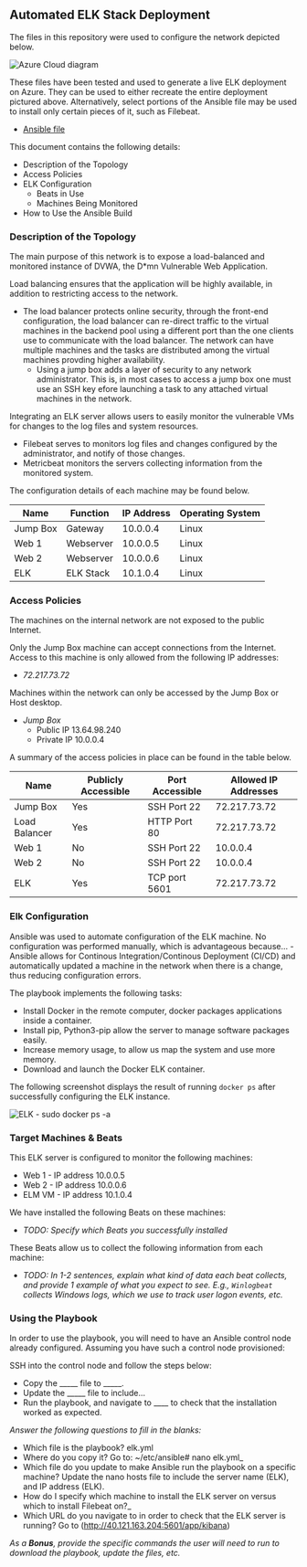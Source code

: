## Automated ELK Stack Deployment

The files in this repository were used to configure the network depicted below.

![Azure Cloud diagram](https://github.com/HLohr85/Cybersecurity_Project_1/blob/main/Diagrams/Azure%20Cloud%20diagram%20with%20ELK%20VM.PNG)

These files have been tested and used to generate a live ELK deployment on Azure. They can be used to either recreate the entire deployment pictured above. Alternatively, select portions of the Ansible file may be used to install only certain pieces of it, such as Filebeat.

  - [Ansible file](https://github.com/HLohr85/Cybersecurity_Project_1/tree/main/Ansible)

This document contains the following details:
- Description of the Topology
- Access Policies
- ELK Configuration
  - Beats in Use
  - Machines Being Monitored
- How to Use the Ansible Build


### Description of the Topology

The main purpose of this network is to expose a load-balanced and monitored instance of DVWA, the D*mn Vulnerable Web Application.

Load balancing ensures that the application will be highly available, in addition to restricting access to the network.
- The load balancer protects online security, through the front-end configuration, the load balancer can re-direct traffic to the virtual machines in the backend pool using a different port than the one clients use to communicate with the load balancer. The network can have multiple machines and the tasks are distributed among the virtual machines provding higher availability.
  - Using a jump box adds a layer of security to any network administrator. This is, in most cases to access a jump box one must use an SSH key efore launching a task to any attached virtual machines in the network.  

Integrating an ELK server allows users to easily monitor the vulnerable VMs for changes to the log files and system resources.
- Filebeat serves to monitors log files and changes configured by the administrator, and notify of those changes. 
- Metricbeat monitors the servers collecting information from the monitored system.  

The configuration details of each machine may be found below.

| Name     | Function | IP Address | Operating System |
|----------|----------|------------|------------------|
| Jump Box | Gateway  | 10.0.0.4   | Linux            |
| Web 1    | Webserver| 10.0.0.5   | Linux            |
| Web 2    | Webserver| 10.0.0.6   | Linux            |
| ELK      | ELK Stack| 10.1.0.4   | Linux            |

### Access Policies

The machines on the internal network are not exposed to the public Internet. 

Only the Jump Box machine can accept connections from the Internet. Access to this machine is only allowed from the following IP addresses:
- _72.217.73.72_

Machines within the network can only be accessed by the Jump Box or Host desktop.
- _Jump Box_
  - Public IP 13.64.98.240
  - Private IP 10.0.0.4

A summary of the access policies in place can be found in the table below.

| Name     | Publicly Accessible | Port Accessible   | Allowed IP Addresses |
|----------|---------------------|-------------------|----------------------|
| Jump Box | Yes                 | SSH Port 22       | 72.217.73.72         |
| Load Balancer   | Yes                 | HTTP Port 80      | 72.217.73.72         |
| Web 1    | No                  | SSH Port 22       | 10.0.0.4             |
| Web 2    | No                  | SSH Port 22       | 10.0.0.4             |
| ELK      | Yes                 | TCP port 5601     | 72.217.73.72         |

### Elk Configuration

Ansible was used to automate configuration of the ELK machine. No configuration was performed manually, which is advantageous because...
-Ansible allows for Continous Integration/Continous Deployment (CI/CD) and automatically updated a machine in the network when there is a change, thus reducing configuration errors.

The playbook implements the following tasks:
- Install Docker in the remote computer, docker packages applications inside a container.
- Install pip, Python3-pip allow the server to manage software packages easily.
- Increase memory usage, to allow us map the system and use more memory.
- Download and launch the Docker ELK container.

The following screenshot displays the result of running `docker ps` after successfully configuring the ELK instance.

![ELK - sudo docker ps -a](https://github.com/HLohr85/Cybersecurity_Project_1/blob/main/ELK/ELK%20docker%20ps.PNG)

### Target Machines & Beats
This ELK server is configured to monitor the following machines:
- Web 1 - IP address 10.0.0.5
- Web 2 - IP address 10.0.0.6
- ELM VM - IP address 10.1.0.4

We have installed the following Beats on these machines:
- _TODO: Specify which Beats you successfully installed_

These Beats allow us to collect the following information from each machine:
- _TODO: In 1-2 sentences, explain what kind of data each beat collects, and provide 1 example of what you expect to see. E.g., `Winlogbeat` collects Windows logs, which we use to track user logon events, etc._

### Using the Playbook
In order to use the playbook, you will need to have an Ansible control node already configured. Assuming you have such a control node provisioned: 

SSH into the control node and follow the steps below:
- Copy the _____ file to _____.
- Update the _____ file to include...
- Run the playbook, and navigate to ____ to check that the installation worked as expected.

_Answer the following questions to fill in the blanks:_
- Which file is the playbook? elk.yml 
- Where do you copy it? Go to: ~/etc/ansible# nano elk.yml_
- Which file do you update to make Ansible run the playbook on a specific machine? Update the nano hosts file to include the server name (ELK), and IP address (ELK).
- How do I specify which machine to install the ELK server on versus which to install Filebeat on?_
- Which URL do you navigate to in order to check that the ELK server is running? Go to (http://40.121.163.204:5601/app/kibana)

_As a **Bonus**, provide the specific commands the user will need to run to download the playbook, update the files, etc._
